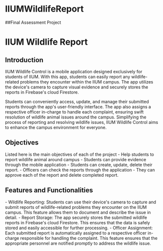 # IIUMWildlifeReport
##Final Assessment Project
<h1>IIUM Wildlife Report</h1>

<h2>Introduction</h2>
IIUM Wildlife Control is a mobile application designed exclusively for students of IIUM. With this app, students can easily report any wildlife-related problems they encounter within the IIUM campus. The app utilizes the device's camera to capture visual evidence and securely stores the reports in Firebase's cloud Firestore. 

Students can conveniently access, update, and manage their submitted reports through the app's user-friendly interface. The app also assigns a respective officer in-charge to handle each complaint, ensuring swift resolution of wildlife animal issues around the campus. Simplifying the process of reporting and resolving wildlife issues, IIUM Wildlife Control aims to enhance the campus environment for everyone.

<h2>Objectives</h2>
Listed here is the main objectives of each of the project
- Help students to report wildlife animal around campus
- Students can provide evidence through the mobile application
- Students can create, update, delete their report.
- Officers can check the reports through the application
- They can approve each of the report and delete completed report.

<h2>Features and Functionalities</h2>
- Wildlife Reporting: Students can use their device's camera to capture and submit reports of wildlife-related problems they encounter on the IIUM campus. This feature allows them to document and describe the issue in detail.
- Report Storage: The app securely stores the submitted wildlife reports in Firebase's cloud Firestore. This ensures that the data is safely stored and easily accessible for further processing.
- Officer Assignment: Each submitted report is automatically assigned to a respective officer in-charge responsible for handling the complaint. This feature ensures that the appropriate personnel are notified promptly to address the wildlife issue.
